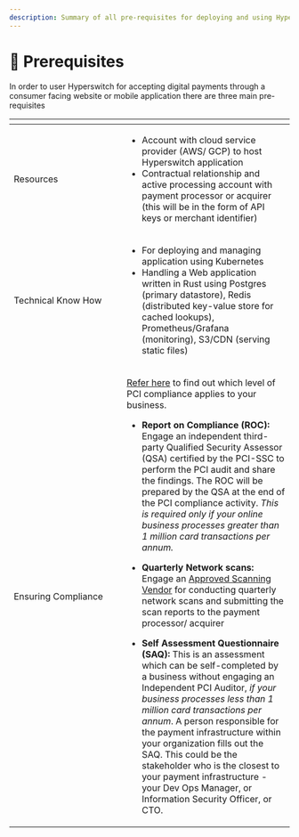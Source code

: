 ```yaml
---
description: Summary of all pre-requisites for deploying and using Hyperswitch
---
```


# 🏁 Prerequisites

In order to user Hyperswitch for accepting digital payments through a consumer facing website or mobile application there are three main pre-requisites

<table data-header-hidden><thead><tr><th width="187"></th><th></th></tr></thead><tbody><tr><td>Resources</td><td><ul><li>Account with cloud service provider (AWS/ GCP) to host Hyperswitch application</li><li>Contractual relationship and active processing account with payment processor or acquirer (this will be in the form of API keys or merchant identifier)</li></ul></td></tr><tr><td>Technical Know How</td><td><ul><li>For deploying and managing application using Kubernetes</li><li>Handling a Web application written in Rust using Postgres (primary datastore), Redis (distributed key-value store for cached lookups), Prometheus/Grafana (monitoring), S3/CDN (serving static files)</li></ul></td></tr><tr><td>Ensuring Compliance </td><td><p><a href="pci-compliance/its-no-rocket-science.md">Refer here</a> to find out which level of PCI compliance applies to your business.</p><ul><li><strong>Report on Compliance (ROC):</strong> Engage an independent third-party Qualified Security Assessor (QSA) certified by the PCI-SSC to perform the PCI audit and share the findings. The ROC will be prepared by the QSA at the end of the PCI compliance activity. <em>This is required only if your online business processes greater than 1 million card transactions per annum.</em></li></ul><ul><li><strong>Quarterly Network scans:</strong> Engage an <a href="https://listings.pcisecuritystandards.org/assessors_and_solutions/approved_scanning_vendors">Approved Scanning Vendor</a> for conducting quarterly network scans and submitting the scan reports to the payment processor/ acquirer</li></ul><ul><li><strong>Self Assessment Questionnaire (SAQ):</strong> This is an assessment which can be self-completed by a business without engaging an Independent PCI Auditor, <em>if your business processes less than 1 million card transactions per annum</em>. A person responsible for the payment infrastructure within your organization fills out the SAQ. This could be the stakeholder who is the closest to your payment infrastructure - your Dev Ops Manager, or Information Security Officer, or CTO.</li></ul></td></tr></tbody></table>
